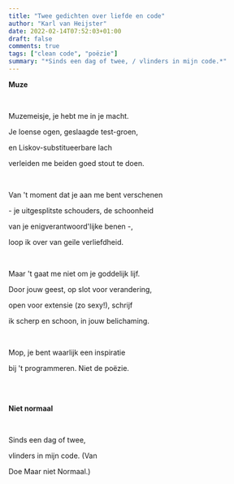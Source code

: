 ```yaml
---
title: "Twee gedichten over liefde en code"
author: "Karl van Heijster"
date: 2022-02-14T07:52:03+01:00
draft: false
comments: true
tags: ["clean code", "poëzie"]
summary: "*Sinds een dag of twee, / vlinders in mijn code.*"
---
```


**Muze**

<br>

Muzemeisje, je hebt me in je macht.

Je loense ogen, geslaagde test-groen,

en Liskov-substitueerbare lach

verleiden me beiden goed stout te doen.

<br>

Van 't moment dat je aan me bent verschenen

\- je uitgesplitste schouders, de schoonheid

van je enigverantwoord'lijke benen -,

loop ik over van geile verliefdheid.

<br>

Maar 't gaat me niet om je goddelijk lijf.

Door jouw geest, op slot voor verandering,

open voor extensie (zo sexy!), schrijf

ik scherp en schoon, in jouw belichaming.

<br>

Mop, je bent waarlijk een inspiratie

bij 't programmeren. Niet de poëzie.


<br>
<br>

**Niet normaal**

<br>

Sinds een dag of twee,

vlinders in mijn code. (Van

Doe Maar niet Normaal.)
